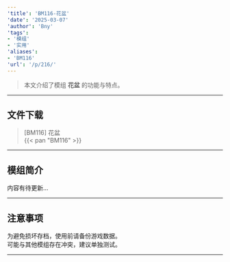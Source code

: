 ```yaml
---
'title': 'BM116-花盆'
'date': '2025-03-07'
'author': 'Bny'
'tags':
- '模组'
- '实用'
'aliases':
- 'BM116'
'url': '/p/216/'
---
```


> 本文介绍了模组 **花盆** 的功能与特点。

---

## 文件下载

> [BM116] 花盆  
{{< pan "BM116" >}}  

---

## 模组简介

>  
内容有待更新...  

---

## 注意事项

>  
为避免损坏存档，使用前请备份游戏数据。  
可能与其他模组存在冲突，建议单独测试。  

---

